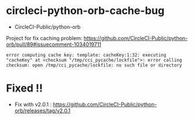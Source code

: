 # circleci-python-orb-cache-bug

* CircleCI-Public/python-orb

Project for fix caching problem: https://github.com/CircleCI-Public/python-orb/pull/89#issuecomment-1034019711


```
error computing cache key: template: cacheKey:1:32: executing "cacheKey" at <checksum "/tmp/cci_pycache/lockfile">: error calling checksum: open /tmp/cci_pycache/lockfile: no such file or directory
```

 # Fixed !! 
 
- Fix with v2.0.1 : https://github.com/CircleCI-Public/python-orb/releases/tag/v2.0.1


